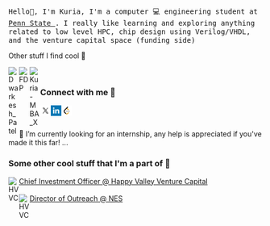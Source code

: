 <!--
**Kuria-Mbatia/Kuria-Mbatia** is a ✨ _special_ ✨ repository because its `README.md` (this file) appears on your GitHub profile.

Here are some ideas to get you started:

- 🔭 I’m currently working on ...
- 🌱 I’m currently learning ...
- 👯 I’m looking to collaborate on ...
- 🤔 I’m looking for help with ...
- 💬 Ask me about ...
- 📫 How to reach me: ...
- 😄 Pronouns: ...
- ⚡ Fun fact: ...
-->


<p>

  <samp>
Hello👋, I'm Kuria, I'm a computer 💻 engineering student at <a href="https://www.eecs.psu.edu/">Penn State </a>. I really like learning and exploring anything related to low level HPC, chip design using Verilog/VHDL, and the venture capital space (funding side) 
</samp>
</p>

Other stuff I find cool 👀

<a href="https://www.dwarkeshpatel.com/">
  <img align="left" alt="Dwarkesh_Patel" width="21px" src="https://substackcdn.com/image/fetch/w_96,c_limit,f_auto,q_auto:good,fl_progressive:steep/https%3A%2F%2Fbucketeer-e05bbc84-baa3-437e-9518-adb32be77984.s3.amazonaws.com%2Fpublic%2Fimages%2F90fa9666-5b8b-4685-a8fb-4b64cb7e0333_1080x1080.png" />
</a>
<a href="https://www.founderspodcast.com/">
  <img align="left" alt="FDP" width="21px" src="https://image.simplecastcdn.com/images/57933a1d-c5a9-4040-9aca-e766ae2ec0eb/721c2dd0-f766-4405-a701-dcd9179d4a5b/300x300/1495013501artwork.jpg" />
</a>
<a href="https://signalsandthreads.com/">
  <img align="left" alt="Kuria-MBA_X" width="21px" src="https://signalsandthreads.com/static/images/header-mobile.jpg" />
</a>
<br/>

### Connect with me 🤝
<a href="https://x.com/Kuria_MBA">
  <img align="left" alt="Kuria-MBA_X" width="21px" src="https://github.com/edent/SuperTinyIcons/blob/master/images/svg/x.svg" />
</a>
<a href="https://www.linkedin.com/in/kuria-mba/">
  <img align="left" alt="Kuria-MBA_LI" width="21px" src="https://github.com/edent/SuperTinyIcons/blob/master/images/svg/linkedin.svg" />
</a>
<a href="https://leetcode.com/u/kuriambatia8/">
  <img align="left" alt="Kuria-MBA_LC" width="21px" src="https://github.com/edent/SuperTinyIcons/blob/master/images/svg/leetcode.svg" />
</a>
<br/><br/>

🤔 I’m currently looking for an internship, any help is appreciated if you've made it this far! ...
<p align="center">

</p>

### Some other cool stuff that I'm a part of 🙌

<a href="https://www.linkedin.com/company/happyvalleyvc/posts/?feedView=all"> Chief Investment Officer @ Happy Valley Venture Capital
  <img align="left" alt="HVVC" width="21px" src="https://happyvalley.vc/images/logo.png" />
</a>
<br/><br/>
<a href="https://www.linkedin.com/company/nittanyentrepreneursociety/posts/?feedView=all"> Director of Outreach @ NES
  <img align="left" alt="HVVC" width="21px" src="https://www.nespsu.com/NES.svg" />
</a>
<br/><br/>
